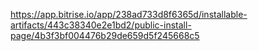 https://app.bitrise.io/app/238ad733d8f6365d/installable-artifacts/443c38340e2e1bd2/public-install-page/4b3f3bf004476b29de659d5f245668c5

